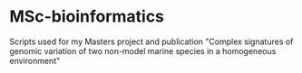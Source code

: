 # MSc-bioinformatics
Scripts used for my Masters project and publication "Complex signatures of genomic variation of two non-model marine species in a homogeneous environment"
